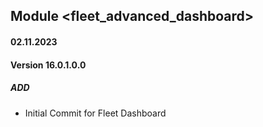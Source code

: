 ## Module <fleet_advanced_dashboard>

#### 02.11.2023
#### Version 16.0.1.0.0
##### ADD
- Initial Commit for Fleet Dashboard
